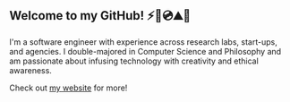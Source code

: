 ## Welcome to my GitHub! ⚡🌈💿⛰️🤖

I'm a software engineer with experience across research labs, start-ups, and agencies. I double-majored in Computer Science and Philosophy and am passionate about infusing technology with creativity and ethical awareness.

Check out [my website](https://madbusse.com/) for more!

